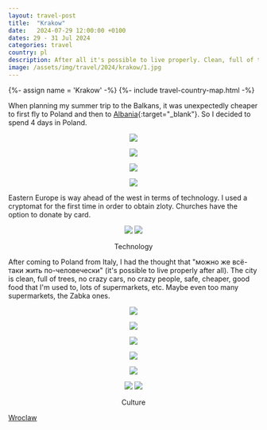 ```yaml
---
layout: travel-post
title:  "Krakow"
date:   2024-07-29 12:00:00 +0100
dates: 29 - 31 Jul 2024
categories: travel
country: pl
description: After all it's possible to live properly. Clean, full of trees, no crazy cars, no crazy people, safe, cheaper, good food, lots of supermarkets, etc
image: /assets/img/travel/2024/krakow/1.jpg
---
```


{%- assign name = 'Krakow' -%}
{%- include travel-country-map.html -%}

When planning my summer trip to the Balkans, it was unexpectedly cheaper to first fly to Poland and then to [Albania](/travel/2024/tirana){:target="_blank"}. So I decided to spend 4 days in Poland.
<center>
    <img src="/assets/img/travel/2024/krakow/1.jpg" />
    <p class="image-label"></p>
</center>

<center>
    <img src="/assets/img/travel/2024/krakow/2.jpg" />
    <p class="image-label"></p>
</center>

<center>
    <img src="/assets/img/travel/2024/krakow/3.jpg" />
    <p class="image-label"></p>
</center>

<center>
    <img src="/assets/img/travel/2024/krakow/4.jpg" />
    <p class="image-label"></p>
</center>

Eastern Europe is way ahead of the west in terms of technology. I used a cryptomat for the first time in order to obtain zloty. Churches have the option to donate by card.
<center>
    <div class="side-by-side">
        <img src="/assets/img/travel/2024/krakow/5.jpg" />
        <img src="/assets/img/travel/2024/krakow/6.jpg" />
    </div>
    <p class="image-label">Technology</p>
</center>

After coming to Poland from Italy, I had the thought that "можно же всё-таки жить по-человечески" (it's possible to live properly after all). The city is clean, full of trees, no crazy cars, no crazy people, safe, cheaper, good food that I'm used to, lots of supermarkets, etc. Maybe even too many supermarkets, the Zabka ones.
<center>
    <img src="/assets/img/travel/2024/krakow/8.jpg" />
    <p class="image-label"></p>
</center>

<center>
    <img src="/assets/img/travel/2024/krakow/9.jpg" />
    <p class="image-label"></p>
</center>

<center>
    <img src="/assets/img/travel/2024/krakow/10.jpg" />
    <p class="image-label"></p>
</center>

<center>
    <img src="/assets/img/travel/2024/krakow/11.jpg" />
    <p class="image-label"></p>
</center>

<center>
    <img src="/assets/img/travel/2024/krakow/12.jpg" />
    <p class="image-label"></p>
</center>

<center>
    <div class="side-by-side">
        <img src="/assets/img/travel/2024/krakow/16.jpg" />
        <img src="/assets/img/travel/2024/krakow/17.jpg" />
    </div>
    <p class="image-label">Culture</p>
</center>

<a class="next" href="/travel/2024/wroclaw">
    Wroclaw
</a>
